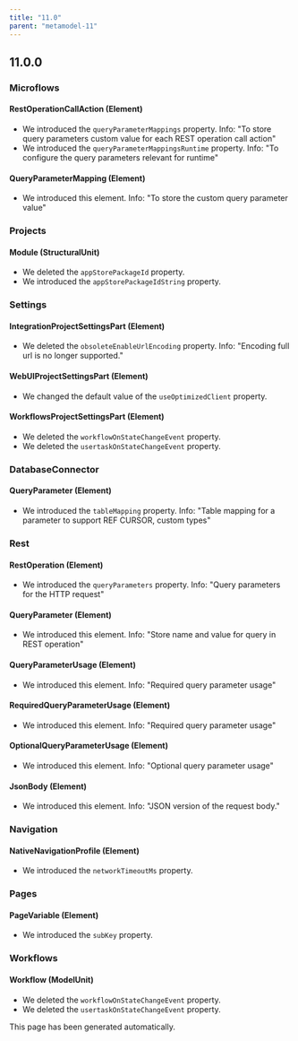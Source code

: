 ```yaml
---
title: "11.0"
parent: "metamodel-11"
---
```


## 11.0.0

### Microflows

#### RestOperationCallAction (Element)
* We introduced the `queryParameterMappings` property. Info: "To store query parameters custom value for each REST operation call action"
* We introduced the `queryParameterMappingsRuntime` property. Info: "To configure the query parameters relevant for runtime"

#### QueryParameterMapping (Element)
* We introduced this element. Info: "To store the custom query parameter value"

### Projects

#### Module (StructuralUnit)
* We deleted the `appStorePackageId` property. 
* We introduced the `appStorePackageIdString` property. 

### Settings

#### IntegrationProjectSettingsPart (Element)
* We deleted the `obsoleteEnableUrlEncoding` property. Info: "Encoding full url is no longer supported."

#### WebUIProjectSettingsPart (Element)
* We changed the default value of the `useOptimizedClient` property.

#### WorkflowsProjectSettingsPart (Element)
* We deleted the `workflowOnStateChangeEvent` property. 
* We deleted the `usertaskOnStateChangeEvent` property. 

### DatabaseConnector

#### QueryParameter (Element)
* We introduced the `tableMapping` property. Info: "Table mapping for a parameter to support REF CURSOR, custom types"

### Rest

#### RestOperation (Element)
* We introduced the `queryParameters` property. Info: "Query parameters for the HTTP request"

#### QueryParameter (Element)
* We introduced this element. Info: "Store name and value for query in REST operation"

#### QueryParameterUsage (Element)
* We introduced this element. Info: "Required query parameter usage"

#### RequiredQueryParameterUsage (Element)
* We introduced this element. Info: "Required query parameter usage"

#### OptionalQueryParameterUsage (Element)
* We introduced this element. Info: "Optional query parameter usage"

#### JsonBody (Element)
* We introduced this element. Info: "JSON version of the request body."

### Navigation

#### NativeNavigationProfile (Element)
* We introduced the `networkTimeoutMs` property. 

### Pages

#### PageVariable (Element)
* We introduced the `subKey` property. 

### Workflows

#### Workflow (ModelUnit)
* We deleted the `workflowOnStateChangeEvent` property. 
* We deleted the `usertaskOnStateChangeEvent` property. 

This page has been generated automatically.
